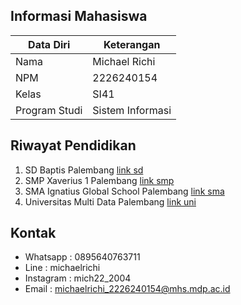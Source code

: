 ## Informasi Mahasiswa

| Data Diri     | Keterangan       |
| ------------- | ---------------- |
| Nama          | Michael Richi    |
| NPM           | 2226240154       |
| Kelas         | SI41             |
| Program Studi | Sistem Informasi |

## Riwayat Pendidikan
1. SD Baptis Palembang [link sd](https://sekolah-baptis-palembang.sch.id/)
2. SMP Xaverius 1 Palembang [link smp](https://www.facebook.com/p/SMP-Xaverius-1-Palembang-100063494441710/)
3. SMA Ignatius Global School Palembang [link sma](https://www.ignatiusglobal.sch.id/)
4. Universitas Multi Data Palembang [link uni](https://mdp.ac.id/)

## Kontak 
* Whatsapp : 0895640763711
* Line : michaelrichi
* Instagram : mich22_2004
* Email : michaelrichi_2226240154@mhs.mdp.ac.id
